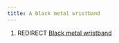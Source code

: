 ```yaml
---
title: A black metal wristband
---
```


1.  REDIRECT [Black metal wristband](Black_metal_wristband "wikilink")